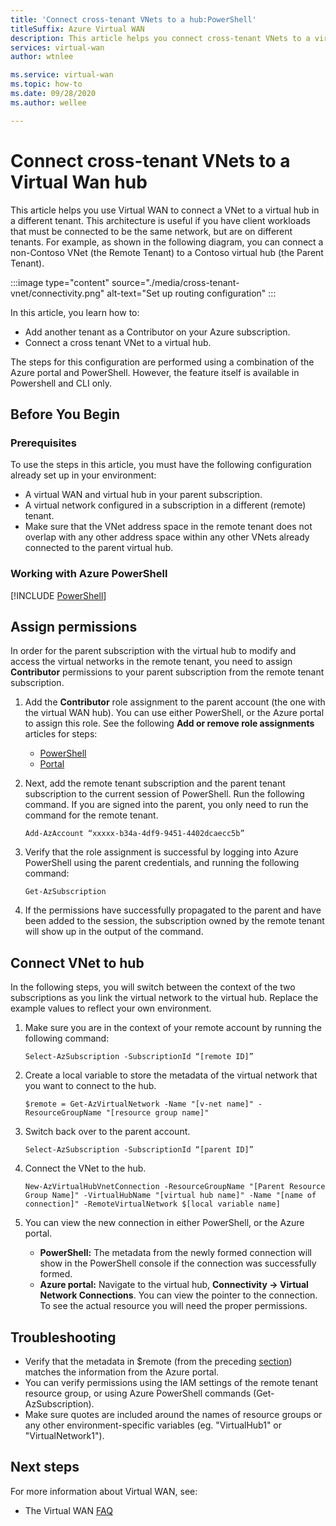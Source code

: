 ```yaml
---
title: 'Connect cross-tenant VNets to a hub:PowerShell'
titleSuffix: Azure Virtual WAN
description: This article helps you connect cross-tenant VNets to a virtual hub using PowerShell.
services: virtual-wan
author: wtnlee

ms.service: virtual-wan
ms.topic: how-to
ms.date: 09/28/2020
ms.author: wellee

---
```

# Connect cross-tenant VNets to a Virtual Wan hub

This article helps you use Virtual WAN to connect a VNet to a virtual  hub in a different tenant. This architecture is useful if you have client workloads that must be connected to be the same network, but are on different tenants. For example, as shown in the following diagram, you can connect a non-Contoso VNet (the Remote Tenant) to a Contoso virtual  hub (the Parent Tenant).

:::image type="content" source="./media/cross-tenant-vnet/connectivity.png" alt-text="Set up routing configuration" :::

In this article, you learn how to:

* Add another tenant as a Contributor on your Azure subscription.
* Connect a cross tenant VNet to a virtual hub.

The steps for this configuration are performed using a combination of the Azure portal and PowerShell. However, the feature itself is available in Powershell and CLI only.

## Before You Begin

### Prerequisites

To use the steps in this article, you must have the following configuration already set up in your environment:

* A virtual WAN and virtual hub in your parent subscription.
* A virtual network configured in a subscription in a different (remote) tenant.
* Make sure that the VNet address space in the remote tenant does not overlap with any other address space within any other VNets already connected to the parent virtual hub.

### Working with Azure PowerShell

[!INCLUDE [PowerShell](../../includes/vpn-gateway-cloud-shell-powershell.md)]

## <a name="rights"></a>Assign permissions

In order for the parent subscription with the virtual hub to modify and access the virtual networks in the remote tenant, you need to assign **Contributor** permissions to your parent subscription from the remote tenant subscription.

1. Add the **Contributor** role assignment to the parent account (the one with the virtual WAN hub). You can use either PowerShell, or the Azure portal to assign this role. See the following **Add or remove role assignments** articles for steps:

   * [PowerShell](../role-based-access-control/role-assignments-powershell.md)
   * [Portal](../role-based-access-control/role-assignments-portal.md)

1. Next, add the remote tenant subscription and the parent tenant subscription to the current session of PowerShell. Run the following command. If you are signed into the parent, you only need to run the command for the remote tenant.

   ```azurepowershell-interactive
   Add-AzAccount “xxxxx-b34a-4df9-9451-4402dcaecc5b”
   ```

1. Verify that the role assignment is successful by logging into Azure PowerShell using the parent credentials, and running the following command:

   ```azurepowershell-interactive
   Get-AzSubscription
   ```

1. If the permissions have successfully propagated to the parent and have been added to the session, the subscription owned by the remote tenant will show up in  the output of the command.

## <a name="connect"></a>Connect VNet to hub

In the following steps, you will switch between the context of the two subscriptions as you link the virtual network to the virtual hub. Replace the example values to reflect your own environment.

1. Make sure you are in the context of your remote account by running the following command:

   ```azurepowershell-interactive
   Select-AzSubscription -SubscriptionId “[remote ID]”
   ```

1. Create a local variable to store the metadata of the virtual network that you want to connect to the hub.

   ```azurepowershell-interactive
   $remote = Get-AzVirtualNetwork -Name "[v-net name]" -ResourceGroupName "[resource group name]"
   ```

1. Switch back over to the parent account.

   ```azurepowershell-interactive
   Select-AzSubscription -SubscriptionId “[parent ID]”
   ```

1. Connect the VNet to the hub.

   ```azurepowershell-interactive
   New-AzVirtualHubVnetConnection -ResourceGroupName "[Parent Resource Group Name]" -VirtualHubName "[virtual hub name]" -Name "[name of connection]" -RemoteVirtualNetwork $[local variable name]
   ```

1. You can view the new connection in either PowerShell, or the Azure portal.

   * **PowerShell:** The metadata from the newly formed connection will show in the PowerShell console if the connection was successfully formed.
   * **Azure portal:** Navigate to the virtual hub, **Connectivity -> Virtual Network Connections**. You can view the pointer to the connection. To see the actual resource you will need the proper permissions.
   
## <a name="troubleshoot"></a>Troubleshooting

* Verify that the metadata in $remote (from the preceding [section](#connect)) matches the information from the Azure portal.
* You can verify permissions using the IAM settings of the remote tenant resource group, or using Azure PowerShell commands (Get-AzSubscription).
* Make sure quotes are included around the names of resource groups or any other environment-specific variables (eg. "VirtualHub1" or "VirtualNetwork1").

## Next steps

For more information about Virtual WAN, see:

* The Virtual WAN [FAQ](virtual-wan-faq.md)